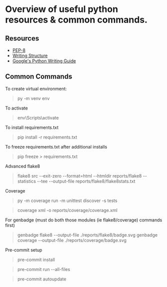 # Overview of useful python resources & common commands.

## Resources
- [PEP-8](https://realpython.com/python-pep8/)
- [Writing Structure](https://docs.python-guide.org/writing/structure/)
- [Google's Python Writing Guide](https://google.github.io/styleguide/pyguide.htm)


## Common Commands
To create virtual environment:
> py -m venv env

To activate
> env\Scripts\activate

To install requirements.txt
> pip install -r requirements.txt

To freeze requirements.txt after additional installs
> pip freeze > requirements.txt

Advanced flake8
> flake8 src --exit-zero --format=html --htmldir reports/flake8 --statistics --tee --output-file reports/flake8/flake8stats.txt

Coverage
>  py -m coverage run -m unittest discover -s tests

> coverage xml -o reports/coverage/coverage.xml

For genbadge (must do both those modules (ie flake8/coverage) commands first)
> genbadge flake8 --output-file ./reports/flake8/badge.svg
> genbadge coverage --output-file ./reports/coverage/badge.svg  


Pre-commit setup

> pre-commit install

> pre-commit run --all-files

> pre-commit autoupdate
